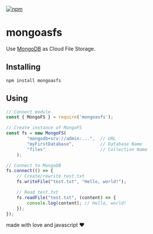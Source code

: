 [![npm](https://img.shields.io/npm/v/mongoasfs?color=%2300aa00&label=npm%20package)](https://www.npmjs.com/package/mongoasfs)

# mongoasfs
Use [MongoDB](https://www.mongodb.com/) as Cloud File Storage.

## Installing
```
npm install mongoasfs
```


## Using
```javascript
// Connect module
const { MongoFS } = require('mongoasfs');

// Create instance of MongoFS
const fs = new MongoFS(
        "mongodb+srv://admin:...",  // URL
        "myFirstDatabase",          // Database Name
        "files"                     // Collection Name
    );

// Connect to MongoDB
fs.connect(() => {
    // Create/rewrite test.txt
    fs.writeFile("test.txt", "Hello, world!");

    // Read test.txt
    fs.readFile("test.txt", (content) => {
        console.log(content); // Hello, world!
    });
});
```

made with love and javascript ♥
